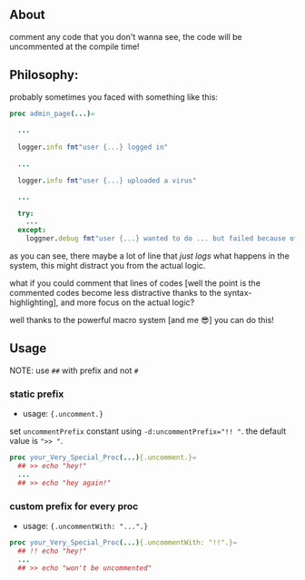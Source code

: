 ## About
comment any code that you don't wanna see,
the code will be uncommented at the compile time!

## Philosophy:
probably sometimes you faced with something like this:

```nim
proc admin_page(...)=
  
  ...
  
  logger.info fmt"user {...} logged in"
  
  ...

  logger.info fmt"user {...} uploaded a virus"

  ...

  try:
    ...
  except:
    loggner.debug fmt"user {...} wanted to do ... but failed because of {getCurrentErrorMsg()}"

```

as you can see, there maybe a lot of line that *just logs* what happens in the system, this might distract you from the actual logic.

what if you could comment that lines of codes [well the point is the commented codes become less distractive thanks to the syntax-highlighting], and more focus on the actual logic?

well thanks to the powerful macro system [and me 😎] you can do this!


## Usage
NOTE: use `##` with prefix and not `#`

### static prefix
- usage: `{.uncomment.}`

set `uncommentPrefix` constant using `-d:uncommentPrefix="!! "`.
the default value is `">> "`.

```nim
proc your_Very_Special_Proc(...){.uncomment.}=
  ## >> echo "hey!"
  ...
  ## >> echo "hey again!"

```


### custom prefix for every proc
- usage: `{.uncommentWith: "...".}`

```nim
proc your_Very_Special_Proc(...){.uncommentWith: "!!".}=
  ## !! echo "hey!"
  ...
  ## >> echo "won't be uncommented"

```
